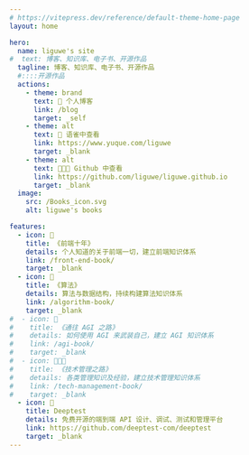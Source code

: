 ```yaml
---
# https://vitepress.dev/reference/default-theme-home-page
layout: home

hero:
  name: liguwe's site
#  text: 博客、知识库、电子书、开源作品
  tagline: 博客、知识库、电子书、开源作品
  #::::开源作品
  actions:
    - theme: brand
      text: 📝 个人博客
      link: /blog
      target: _self
    - theme: alt
      text: 🦜 语雀中查看
      link: https://www.yuque.com/liguwe
      target: _blank
    - theme: alt
      text: 👨🏻‍💻 Github 中查看
      link: https://github.com/liguwe/liguwe.github.io
      target: _blank
  image:
    src: /Books_icon.svg
    alt: liguwe's books

features:
  - icon: 📕
    title: 《前端十年》
    details: 个人知道的关于前端一切，建立前端知识体系
    link: /front-end-book/
    target: _blank
  - icon: 📗
    title: 《算法》
    details: 算法与数据结构，持续构建算法知识体系
    link: /algorithm-book/
    target: _blank
#  - icon: 🧠
#    title: 《通往 AGI 之路》
#    details: 如何使用 AGI 来武装自己，建立 AGI 知识体系
#    link: /agi-book/
#    target: _blank
#  - icon: 👨‍👦‍👦
#    title: 《技术管理之路》
#    details: 各类管理知识及经验，建立技术管理知识体系
#    link: /tech-management-book/
#    target: _blank
  - icon: 🔌
    title: Deeptest
    details: 免费开源的端到端 API 设计、调试、测试和管理平台
    link: https://github.com/deeptest-com/deeptest
    target: _blank
---
```


